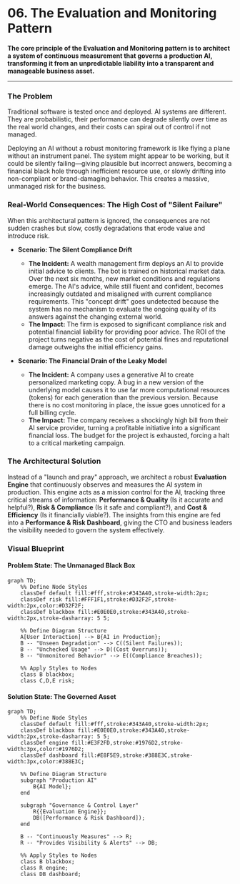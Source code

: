 # 06. The Evaluation and Monitoring Pattern

**The core principle of the Evaluation and Monitoring pattern is to architect a system of continuous measurement that governs a production AI, transforming it from an unpredictable liability into a transparent and manageable business asset.**

---

### The Problem

Traditional software is tested once and deployed. AI systems are different. They are probabilistic, their performance can degrade silently over time as the real world changes, and their costs can spiral out of control if not managed.

Deploying an AI without a robust monitoring framework is like flying a plane without an instrument panel. The system might appear to be working, but it could be silently failing—giving plausible but incorrect answers, becoming a financial black hole through inefficient resource use, or slowly drifting into non-compliant or brand-damaging behavior. This creates a massive, unmanaged risk for the business.

### Real-World Consequences: The High Cost of "Silent Failure"

When this architectural pattern is ignored, the consequences are not sudden crashes but slow, costly degradations that erode value and introduce risk.

*   **Scenario: The Silent Compliance Drift**
    *   **The Incident:** A wealth management firm deploys an AI to provide initial advice to clients. The bot is trained on historical market data. Over the next six months, new market conditions and regulations emerge. The AI's advice, while still fluent and confident, becomes increasingly outdated and misaligned with current compliance requirements. This "concept drift" goes undetected because the system has no mechanism to evaluate the ongoing quality of its answers against the changing external world.
    *   **The Impact:** The firm is exposed to significant compliance risk and potential financial liability for providing poor advice. The ROI of the project turns negative as the cost of potential fines and reputational damage outweighs the initial efficiency gains.

*   **Scenario: The Financial Drain of the Leaky Model**
    *   **The Incident:** A company uses a generative AI to create personalized marketing copy. A bug in a new version of the underlying model causes it to use far more computational resources (tokens) for each generation than the previous version. Because there is no cost monitoring in place, the issue goes unnoticed for a full billing cycle.
    *   **The Impact:** The company receives a shockingly high bill from their AI service provider, turning a profitable initiative into a significant financial loss. The budget for the project is exhausted, forcing a halt to a critical marketing campaign.

### The Architectural Solution

Instead of a "launch and pray" approach, we architect a robust **Evaluation Engine** that continuously observes and measures the AI system in production. This engine acts as a mission control for the AI, tracking three critical streams of information: **Performance & Quality** (Is it accurate and helpful?), **Risk & Compliance** (Is it safe and compliant?), and **Cost & Efficiency** (Is it financially viable?). The insights from this engine are fed into a **Performance & Risk Dashboard**, giving the CTO and business leaders the visibility needed to govern the system effectively.

### Visual Blueprint

#### Problem State: The Unmanaged Black Box

```mermaid
graph TD;
    %% Define Node Styles
    classDef default fill:#fff,stroke:#343A40,stroke-width:2px;
    classDef risk fill:#FFF1F1,stroke:#D32F2F,stroke-width:2px,color:#D32F2F;
    classDef blackbox fill:#E0E0E0,stroke:#343A40,stroke-width:2px,stroke-dasharray: 5 5;

    %% Define Diagram Structure
    A[User Interaction] --> B{AI in Production};
    B -- "Unseen Degradation" --> C((Silent Failures));
    B -- "Unchecked Usage" --> D((Cost Overruns));
    B -- "Unmonitored Behavior" --> E((Compliance Breaches));

    %% Apply Styles to Nodes
    class B blackbox;
    class C,D,E risk;
```

#### Solution State: The Governed Asset

```mermaid
graph TD;
    %% Define Node Styles
    classDef default fill:#fff,stroke:#343A40,stroke-width:2px;
    classDef blackbox fill:#E0E0E0,stroke:#343A40,stroke-width:2px,stroke-dasharray: 5 5;
    classDef engine fill:#E3F2FD,stroke:#1976D2,stroke-width:3px,color:#1976D2;
    classDef dashboard fill:#E8F5E9,stroke:#388E3C,stroke-width:3px,color:#388E3C;

    %% Define Diagram Structure
    subgraph "Production AI"
        B{AI Model};
    end

    subgraph "Governance & Control Layer"
        R{{Evaluation Engine}};
        DB([Performance & Risk Dashboard]);
    end

    B -- "Continuously Measures" --> R;
    R -- "Provides Visibility & Alerts" --> DB;
    
    %% Apply Styles to Nodes
    class B blackbox;
    class R engine;
    class DB dashboard;
```
